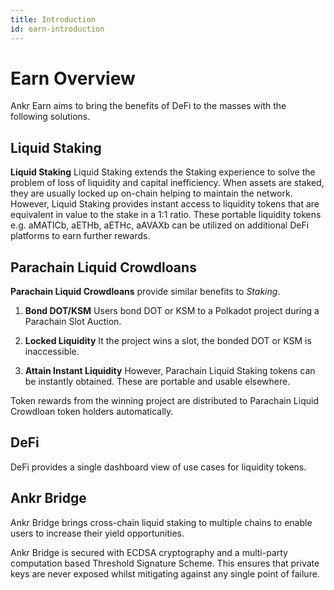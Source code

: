 ```yaml
---
title: Introduction
id: earn-introduction
---
```


# Earn Overview

Ankr Earn aims to bring the benefits of DeFi to the masses with the following solutions. 

## Liquid Staking

**Liquid Staking**
Liquid Staking extends the Staking experience to solve the problem of loss of liquidity and capital inefficiency. When assets are staked, they are usually locked up on-chain helping to maintain the network. However, Liquid Staking provides instant access to liquidity tokens that are equivalent in value to the stake in a 1:1 ratio. These portable liquidity tokens e.g. aMATICb, aETHb, aETHc, aAVAXb can be utilized on additional DeFi platforms to earn further rewards.

## Parachain Liquid Crowdloans
**Parachain Liquid Crowdloans** provide similar benefits to *Staking*. 

1. **Bond DOT/KSM**
Users bond DOT or KSM to a Polkadot project during a Parachain Slot Auction. 

2. **Locked Liquidity**
It the project wins a slot, the bonded DOT or KSM is inaccessible.

3. **Attain Instant Liquidity**
However, Parachain Liquid Staking tokens can be instantly obtained. These are portable and usable elsewhere. 

Token rewards from the winning project are distributed to Parachain Liquid Crowdloan token holders automatically. 

## DeFi

DeFi provides a single dashboard view of use cases for liquidity tokens.

## Ankr Bridge

Ankr Bridge brings cross-chain liquid staking to multiple chains to enable users to increase their yield opportunities.

Ankr Bridge is secured with ECDSA cryptography and a multi-party computation based Threshold Signature Scheme. This ensures that private keys are never exposed whilst mitigating against any single point of failure.